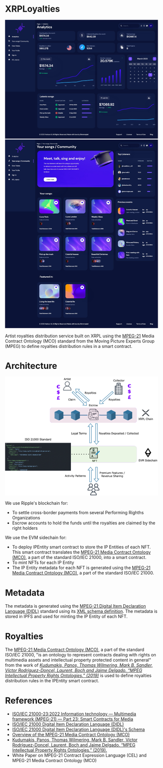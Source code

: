 # XRPLoyalties
![dashboard.jpeg](screenshots%2Fdashboard.jpeg)
![community.jpeg](screenshots%2Fcommunity.jpeg)

Artist royalties distribution service built on XRPL using the [MPEG-21](https://www.mpeg.org/standards/MPEG-21/21/) Media Contract Ontology (MCO) standard from the Moving Picture Experts Group (MPEG) to define royalties distribution rules in a smart contract.

# Architecture
![XRPLoyalties Architecture.png](screenshots%2FXRPLoyalties%20Architecture.png)

We use Ripple's blockchain for:
- To settle cross-border payments from several Performing Righths Organizations
- Escrow accounts to hold the funds until the royalties are claimed by the right holders

We use the EVM sidechain for:
- To deploy IPEntity smart contract to store the IP Entities of each NFT. This smart contract translates the [MPEG-21 Media Contract Ontology (MCO)](https://www.semanticscholar.org/paper/Overview-of-the-MPEG-21-Media-Contract-Ontology-Rodr%C3%ADguez-Doncel-Delgado/9d0de4c4818b893f3b8eeffaa540a799c640241a), a part of the standard ISO/IEC 21000, into a smart contract.
- To mint NFTs for each IP Entity
- The IP Entity metadata for each NFT is generated using the [MPEG-21 Media Contract Ontology (MCO)](https://www.semanticscholar.org/paper/Overview-of-the-MPEG-21-Media-Contract-Ontology-Rodr%C3%ADguez-Doncel-Delgado/9d0de4c4818b893f3b8eeffaa540a799c640241a), a part of the standard ISO/IEC 21000.

# Metadata
The metadata is generated using the [MPEG-21 Digital Item Declaration Language (DIDL)](https://mpeg.chiariglione.org/standards/mpeg-21/digital-item-declaration) standard using its [XML schema definition](https://standards.iso.org/ittf/PubliclyAvailableStandards/MPEG-21_schema_files/did/). The metadata is stored in IPFS and used for minting the IP Entity of each NFT.

# Royalties
The [MPEG-21 Media Contract Ontology (MCO)](https://www.semanticscholar.org/paper/Overview-of-the-MPEG-21-Media-Contract-Ontology-Rodr%C3%ADguez-Doncel-Delgado/9d0de4c4818b893f3b8eeffaa540a799c640241a), a part of the standard ISO/IEC 21000, "is an ontology to represent contracts dealing with rights on multimedia assets and intellectual property protected content in general" from the work of _[Kudumakis, Panos, Thomas Wilmering, Mark B. Sandler, Víctor Rodríguez-Doncel, Laurent, Boch and Jaime Delgado. “MPEG Intellectual Property Rights Ontologies.” (2019)](https://www.semanticscholar.org/paper/MPEG-Intellectual-Property-Rights-Ontologies-Kudumakis-Wilmering/020b0b333015859657d91739087cd874a9edcda7)_ is used to define royalties distribution rules in the IPEntity smart contract.

# References

- [ISO/IEC 21000-23:2022 Information technology — Multimedia framework (MPEG-21) — Part 23: Smart Contracts for Media](https://www.iso.org/standard/82527.html)
- [ISO/IEC 21000 Digital Item Declaration Language (DIDL)](https://mpeg.chiariglione.org/standards/mpeg-21/digital-item-declaration) 
- [ISO/IEC 21000 Digital Item Declaration Language (DIDL)'s Schema](https://standards.iso.org/ittf/PubliclyAvailableStandards/MPEG-21_schema_files/did/)
- [Overview of the MPEG-21 Media Contract Ontology (MCO)](https://www.semanticscholar.org/paper/Overview-of-the-MPEG-21-Media-Contract-Ontology-Rodr%C3%ADguez-Doncel-Delgado/9d0de4c4818b893f3b8eeffaa540a799c640241a)
- [Kudumakis, Panos, Thomas Wilmering, Mark B. Sandler, Víctor Rodríguez-Doncel, Laurent, Boch and Jaime Delgado. “MPEG Intellectual Property Rights Ontologies.” (2019).](https://www.semanticscholar.org/paper/MPEG-Intellectual-Property-Rights-Ontologies-Kudumakis-Wilmering/020b0b333015859657d91739087cd874a9edcda7)
- White Paper on MPEG-21 Contract Expression Language (CEL) and MPEG-21 Media Contract Ontology (MCO)

